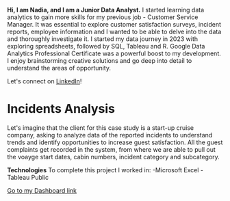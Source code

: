 **Hi, I am Nadia, and I am a Junior Data Analyst.**
I started learning data analytics to gain more skills for my previous job - Customer Service Manager. It was essential to explore customer satisfaction surveys, incident reports, employee information and I wanted to be able to delve into the data and thoroughly investigate it.
I started my data journey in 2023 with exploring spreadsheets, followed by SQL, Tableau and R. Google Data Analytics Professional Certificate was a powerful boost to my development.
I enjoy brainstorming creative solutions and go deep into detail to understand the areas of opportunity. 

Let's connect on [LinkedIn](https://www.linkedin.com/in/nadia-usalko-530400260/)! 


# Incidents Analysis
Let's imagine that the client for this case study is a start-up cruise company, asking to analyze data of the reported incidents to understand trends and identify opportunities to increase guest satisfaction.
All the guest complaints get recorded in the system, from where we are able to pull out the voayge start dates, cabin numbers, incident category and subcategory.

**Technologies**
To complete this project I worked in:
-Microsoft Excel
-Tableau Public

[Go to my Dashboard link]()
